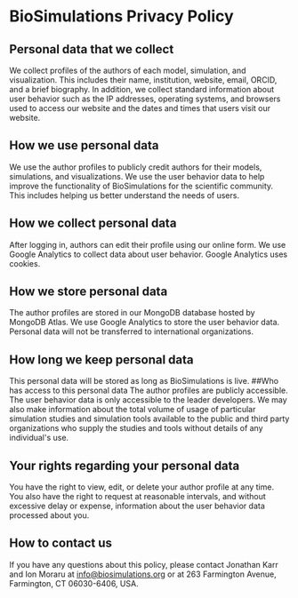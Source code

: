 # BioSimulations Privacy Policy
## Personal data that we collect
We collect profiles of the authors of each model, simulation, and visualization. This includes their name, institution, website, email, ORCID, and a brief biography. In addition, we collect standard information about user behavior such as the IP addresses, operating systems, and browsers used to access our website and the dates and times that users visit our website.
## How we use personal data
We use the author profiles to publicly credit authors for their models, simulations, and visualizations. We use the user behavior data to help improve the functionality of BioSimulations for the scientific community. This includes helping us better understand the needs of users.
## How we collect personal data
After logging in, authors can edit their profile using our online form. We use Google Analytics to collect data about user behavior. Google Analytics uses cookies.
## How we store personal data
The author profiles are stored in our MongoDB database hosted by MongoDB Atlas. We use Google Analytics to store the user behavior data. Personal data will not be transferred to international organizations.
## How long we keep personal data
This personal data will be stored as long as BioSimulations is live.
##Who has access to this personal data
The author profiles are publicly accessible. The user behavior data is only accessible to the leader developers. We may also make information about the total volume of usage of particular simulation studies and simulation tools available to the public and third party organizations who supply the studies and tools without details of any individual's use.
## Your rights regarding your personal data
You have the right to view, edit, or delete your author profile at any time. You also have the right to request at reasonable intervals, and without excessive delay or expense, information about the user behavior data processed about you.
## How to contact us
If you have any questions about this policy, please contact Jonathan Karr and Ion Moraru at info@biosimulations.org or at 263 Farmington Avenue, Farmington, CT 06030-6406, USA.
